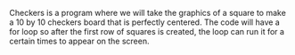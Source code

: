 Checkers is a program where we will take the graphics of a square to make a 10 by 10 
checkers board that is perfectly centered. The code will have a for loop so after the 
first row of squares is created, the loop can run it for a certain times to appear on the 
screen.
